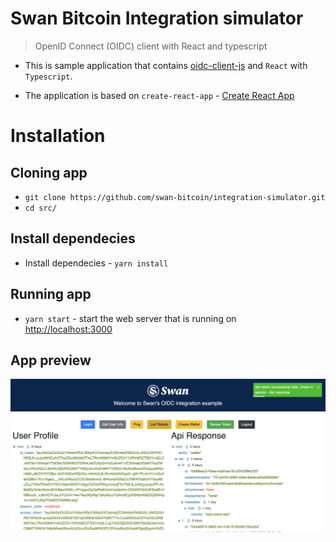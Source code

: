 # Swan Bitcoin Integration simulator

> OpenID Connect (OIDC) client with React and typescript

- This is sample application that contains [oidc-client-js](https://github.com/IdentityModel/oidc-client-js) and `React` with `Typescript`.

- The application is based on `create-react-app` - [Create React App](https://github.com/facebook/create-react-app)

# Installation

## Cloning app

- `git clone https://github.com/swan-bitcoin/integration-simulator.git`
- `cd src/`

## Install dependecies

- Install dependecies - `yarn install`

## Running app

- `yarn start` - start the web server that is running on [http://localhost:3000](http://localhost:3000)

## App preview

![Logo](docs/Images/react-oidc-client-screenshot.png)
